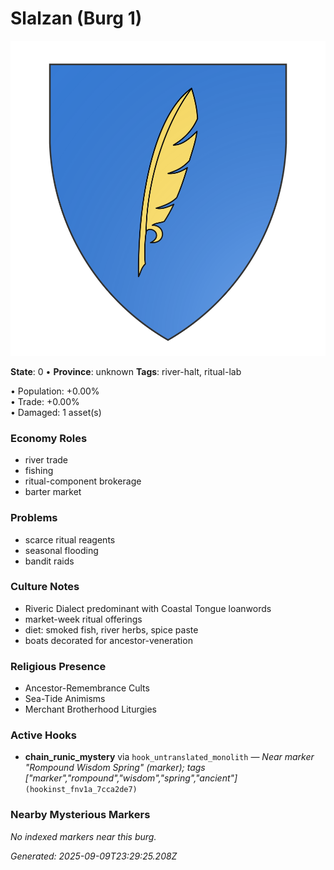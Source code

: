 # Slalzan (Burg 1)
![Coat of Arms](assets/heraldry/burg/1.svg)

**State**: 0  •  **Province**: unknown
**Tags**: river-halt, ritual-lab

• Population: +0.00%  
• Trade: +0.00%  
• Damaged: 1 asset(s)

### Economy Roles
- river trade
- fishing
- ritual\-component brokerage
- barter market

### Problems
- scarce ritual reagents
- seasonal flooding
- bandit raids

### Culture Notes
- Riveric Dialect predominant with Coastal Tongue loanwords
- market\-week ritual offerings
- diet: smoked fish, river herbs, spice paste
- boats decorated for ancestor\-veneration

### Religious Presence
- Ancestor\-Remembrance Cults
- Sea\-Tide Animisms
- Merchant Brotherhood Liturgies

### Active Hooks
- **chain_runic_mystery** via `hook_untranslated_monolith`  —  _Near marker "Rompound Wisdom Spring" \(marker\); tags \["marker","rompound","wisdom","spring","ancient"\]_  `(hookinst_fnv1a_7cca2de7)`

### Nearby Mysterious Markers
_No indexed markers near this burg._

_Generated: 2025-09-09T23:29:25.208Z_